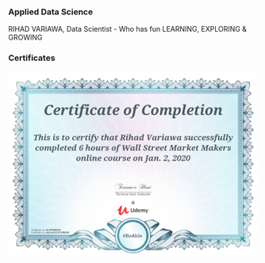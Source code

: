 ### Applied Data Science
RIHAD VARIAWA, Data Scientist - Who has fun LEARNING, EXPLORING & GROWING

### Certificates
<img src="./img/Wall_Street_Market_Makers.png"/>

